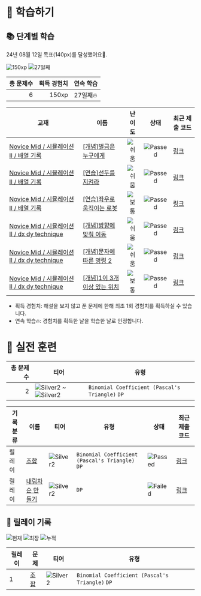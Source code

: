 # 📖 학습하기

## 📚 단계별 학습
24년 08월 12일 목표(140px)를 달성했어요🥳.

![150xp](https://img.shields.io/badge/EXP-150xp-%235cb85c.svg?for-the-badge)
![27일째](https://img.shields.io/badge/연속학습-27일째-%23E34F26.svg?for-the-badge)

|총 문제수|획득 경험치|연속 학습|
|---:|---:|---|
6|150xp|27일째🔥|

|교재|이름|난이도|상태|최근 제출 코드|
|---|---|:---:|:---:|---|
|[Novice Mid / 시뮬레이션 II / 배열 기록](https://www.codetree.ai/missions?missionId=5)|[[개념]벌금은 누구에게](https://www.codetree.ai/missions/5/problems/who-will-pay)|![쉬움][easy]|![Passed][passed]|[링크](https://github.com/Wundersuper/codetree-TILs/blob/main/240812/%EB%B2%8C%EA%B8%88%EC%9D%80%20%EB%88%84%EA%B5%AC%EC%97%90%EA%B2%8C/who-will-pay.py)|
|[Novice Mid / 시뮬레이션 II / 배열 기록](https://www.codetree.ai/missions?missionId=5)|[[연습]선두를 지켜라](https://www.codetree.ai/missions/5/problems/keep-the-lead)|![쉬움][easy]|![Passed][passed]|[링크](https://github.com/Wundersuper/codetree-TILs/blob/main/240812/%EC%84%A0%EB%91%90%EB%A5%BC%20%EC%A7%80%EC%BC%9C%EB%9D%BC/keep-the-lead.py)|
|[Novice Mid / 시뮬레이션 II / 배열 기록](https://www.codetree.ai/missions?missionId=5)|[[연습]좌우로 움직이는 로봇](https://www.codetree.ai/missions/5/problems/robot-moving-from-side-to-side)|![보통][medium]|![Passed][passed]|[링크](https://github.com/Wundersuper/codetree-TILs/blob/main/240812/%EC%A2%8C%EC%9A%B0%EB%A1%9C%20%EC%9B%80%EC%A7%81%EC%9D%B4%EB%8A%94%20%EB%A1%9C%EB%B4%87/robot-moving-from-side-to-side.py)|
|[Novice Mid / 시뮬레이션 II / dx dy technique](https://www.codetree.ai/missions?missionId=5)|[[개념]방향에 맞춰 이동](https://www.codetree.ai/missions/5/problems/move-in-direction)|![쉬움][easy]|![Passed][passed]|[링크](https://github.com/Wundersuper/codetree-TILs/blob/main/240812/%EB%B0%A9%ED%96%A5%EC%97%90%20%EB%A7%9E%EC%B6%B0%20%EC%9D%B4%EB%8F%99/move-in-direction.py)|
|[Novice Mid / 시뮬레이션 II / dx dy technique](https://www.codetree.ai/missions?missionId=5)|[[개념]문자에 따른 명령 2](https://www.codetree.ai/missions/5/problems/text-based-commands2)|![쉬움][easy]|![Passed][passed]|[링크](https://github.com/Wundersuper/codetree-TILs/blob/main/240812/%EB%AC%B8%EC%9E%90%EC%97%90%20%EB%94%B0%EB%A5%B8%20%EB%AA%85%EB%A0%B9%202/text-based-commands2.py)|
|[Novice Mid / 시뮬레이션 II / dx dy technique](https://www.codetree.ai/missions?missionId=5)|[[개념]1이 3개 이상 있는 위치](https://www.codetree.ai/missions/5/problems/place-more-than-3-ones)|![보통][medium]|![Passed][passed]|[링크](https://github.com/Wundersuper/codetree-TILs/blob/main/240812/1%EC%9D%B4%203%EA%B0%9C%20%EC%9D%B4%EC%83%81%20%EC%9E%88%EB%8A%94%20%EC%9C%84%EC%B9%98/place-more-than-3-ones.py)|


* 획득 경험치: 해설을 보지 않고 푼 문제에 한해 최초 1회 경험치를 획득하실 수 있습니다.
* 연속 학습🔥: 경험치를 획득한 날을 학습한 날로 인정합니다.


# 🥇 실전 훈련
|총 문제 수|티어|유형|
|---:|---|---|
|2|![Silver2][s2] ~ ![Silver2][s2]|`Binomial Coefficient (Pascal's Triangle)` `DP`|

|기록분류|이름|티어|유형|상태|최근 제출 코드|
|---|---|---|---|---|---|
|릴레이|[조합](https://www.codetree.ai/training-field/search/problems/combination)|![Silver2][s2]|`Binomial Coefficient (Pascal's Triangle)` `DP`|![Passed][passed]|[링크](https://github.com/Wundersuper/codetree-TILs/blob/main/240812/%EC%A1%B0%ED%95%A9/combination.py)|
|릴레이|[내림차순 만들기](https://www.codetree.ai/training-field/search/problems/Create-descending-order)|![Silver2][s2]|`DP`|![Failed][failed]|[링크](https://github.com/Wundersuper/codetree-TILs/blob/main/240812/%EB%82%B4%EB%A6%BC%EC%B0%A8%EC%88%9C%20%EB%A7%8C%EB%93%A4%EA%B8%B0/Create-descending-order.py)|


## 🏃 릴레이 기록
![현재](https://img.shields.io/badge/현재_릴레이-1-%235cb85c.svg?for-the-badge)
![최장](https://img.shields.io/badge/최장_릴레이-1-%23E34F26.svg?for-the-badge)
![누적](https://img.shields.io/badge/누적_릴레이-1-%2300599C.svg?for-the-badge)

|릴레이|문제|티어|유형|
|---|---|---|---|
|1|[조합](https://www.codetree.ai/training-field/search/problems/combination)|![Silver2][s2]|`Binomial Coefficient (Pascal's Triangle)` `DP`|










[b5]: https://img.shields.io/badge/Bronze_5-%235D3E31.svg
[b4]: https://img.shields.io/badge/Bronze_4-%235D3E31.svg
[b3]: https://img.shields.io/badge/Bronze_3-%235D3E31.svg
[b2]: https://img.shields.io/badge/Bronze_2-%235D3E31.svg
[b1]: https://img.shields.io/badge/Bronze_1-%235D3E31.svg
[s5]: https://img.shields.io/badge/Silver_5-%23394960.svg
[s4]: https://img.shields.io/badge/Silver_4-%23394960.svg
[s3]: https://img.shields.io/badge/Silver_3-%23394960.svg
[s2]: https://img.shields.io/badge/Silver_2-%23394960.svg
[s1]: https://img.shields.io/badge/Silver_1-%23394960.svg
[g5]: https://img.shields.io/badge/Gold_5-%23FFC433.svg
[g4]: https://img.shields.io/badge/Gold_4-%23FFC433.svg
[g3]: https://img.shields.io/badge/Gold_3-%23FFC433.svg
[g2]: https://img.shields.io/badge/Gold_2-%23FFC433.svg
[g1]: https://img.shields.io/badge/Gold_1-%23FFC433.svg
[p5]: https://img.shields.io/badge/Platinum_5-%2376DDD8.svg
[p4]: https://img.shields.io/badge/Platinum_4-%2376DDD8.svg
[p3]: https://img.shields.io/badge/Platinum_3-%2376DDD8.svg
[p2]: https://img.shields.io/badge/Platinum_2-%2376DDD8.svg
[p1]: https://img.shields.io/badge/Platinum_1-%2376DDD8.svg
[passed]: https://img.shields.io/badge/Passed-%23009D27.svg
[failed]: https://img.shields.io/badge/Failed-%23D24D57.svg
[easy]: https://img.shields.io/badge/쉬움-%235cb85c.svg?for-the-badge
[medium]: https://img.shields.io/badge/보통-%23FFC433.svg?for-the-badge
[hard]: https://img.shields.io/badge/어려움-%23D24D57.svg?for-the-badge